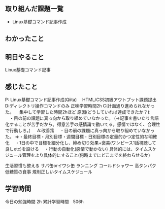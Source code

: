 ## 取り組んだ課題一覧
- Linux基礎コマンド記事作成

## わかったこと

## 明日やること
Linux基礎コマンド記事

## 感じたこと
P: Linux基礎コマンド記事作成(Qiita)
　HTML/CSS初級アウトプット課題提出
D:ディレクトリ操作コマンドのみ
    正味学習時間2h
C:計画通り進められなかった。
　集中して学習した時間2hほど
原因(どうしていれば達成できたか？): 
　・目の前の課題に真っ向から取り組めていなかった。
(→記事を書いたり言語化することが苦手だから。得意苦手の感情論で動いてる。感情ではなく、合理性で行動しろ。)
　
A:改善策
　・目の前の課題に真っ向から取り組めていなかった。
⇒・最終目標・月別目標・週間目標・日別目標の定量的かつ定性的な明確化
　・1日の中で目標を細分化し、締め切り効果+褒美(ワンピース1話視聴して良しetc)を設ける
　・行動の自動化(感情で動かない)
具体的には、タイムスケジュール管理をより具体的にすること(何時までにどこまでを終わらせるか)

生活習慣も整える
サバ缶orイワシ缶
ランニング
コールドシャワー
高タンパク低糖質の食事
規則正しいタイムスケジュール

## 学習時間
今日の勉強時間 2h
累計学習時間　506h
